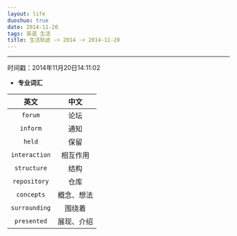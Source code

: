 ```yaml
---
layout: life
duoshuo: true
date: 2014-11-20
tags: 英语 生活
title: 生活轨迹 -> 2014 -> 2014-11-20
---
```


******

时间戳：2014年11月20日14:11:02

*  **专业词汇**

>
|英文|中文|
|:------:|:------:|
|```forum```|论坛|
|```inform```|通知|
|```held```|保留|
|```interaction```|相互作用|
|```structure```|结构|
|```repository```|仓库|
|```concepts```|概念、想法|
|```surrounding```|围绕着|
|```presented```|展现、介绍|